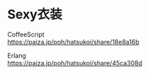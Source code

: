 Sexy衣装
========

CoffeeScript  
https://paiza.jp/poh/hatsukoi/share/18e8a16b  
  
  
Erlang  
https://paiza.jp/poh/hatsukoi/share/45ca308d  
